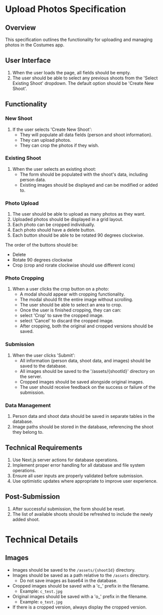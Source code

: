 # Upload Photos Specification

## Overview
This specification outlines the functionality for uploading and managing photos in the Costumes app.

## User Interface

1. When the user loads the page, all fields should be empty.
2. The user should be able to select any previous shoots from the 'Select Existing Shoot' dropdown. The default option should be 'Create New Shoot'.

## Functionality

### New Shoot
1. If the user selects 'Create New Shoot':
   - They will populate all data fields (person and shoot information).
   - They can upload photos.
   - They can crop the photos if they wish.

### Existing Shoot
1. When the user selects an existing shoot:
   - The form should be populated with the shoot's data, including person data.
   - Existing images should be displayed and can be modified or added to.

### Photo Upload
1. The user should be able to upload as many photos as they want.
2. Uploaded photos should be displayed in a grid layout.
3. Each photo can be cropped individually.
4. Each photo should have a delete button.
5. Each button should be able to be rotated 90 degrees clockwise.

The order of the buttons should be:

- Delete
- Rotate 90 degrees clockwise
- Crop (crop and rorate clockwise should use different icons)

### Photo Cropping
1. When a user clicks the crop button on a photo:
   - A modal should appear with cropping functionality.
    - The modal should fit the entire image without scrolling.
   - The user should be able to select an area to crop.
   - Once the user is finished cropping, they can can:
    - select 'Crop' to save the cropped image.
    - select 'Cancel' to discard the cropped image.
   - After cropping, both the original and cropped versions should be saved.


### Submission
1. When the user clicks 'Submit':
   - All information (person data, shoot data, and images) should be saved to the database.
   - All images should be saved to the '/assets/{shootId}' directory on the server.
   - Cropped images should be saved alongside original images.
   - The user should receive feedback on the success or failure of the submission.

### Data Management
1. Person data and shoot data should be saved in separate tables in the database.
2. Image paths should be stored in the database, referencing the shoot they belong to.

## Technical Requirements
1. Use Next.js server actions for database operations.
2. Implement proper error handling for all database and file system operations.
3. Ensure all user inputs are properly validated before submission.
4. Use optimistic updates where appropriate to improve user experience.

## Post-Submission
1. After successful submission, the form should be reset.
2. The list of available shoots should be refreshed to include the newly added shoot.

# Technical Details

## Images

- Images should be saved to the `/assets/{shootId}` directory.
- Images should be saved as a path relative to the `/assets` directory.
    - Do not save images as base64 in the database.
- Cropped images should be saved with a 'c_' prefix in the filename.
    - Example: `c_test.jpg`
- Original images should be saved with a 'o_' prefix in the filename.
    - Example: `o_test.jpg`
- If there is a cropped version, always display the cropped version.